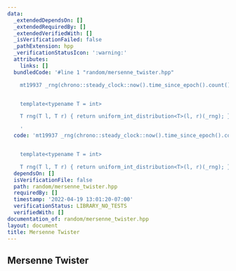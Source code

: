 ```yaml
---
data:
  _extendedDependsOn: []
  _extendedRequiredBy: []
  _extendedVerifiedWith: []
  _isVerificationFailed: false
  _pathExtension: hpp
  _verificationStatusIcon: ':warning:'
  attributes:
    links: []
  bundledCode: '#line 1 "random/mersenne_twister.hpp"

    mt19937 _rng(chrono::steady_clock::now().time_since_epoch().count());


    template<typename T = int>

    T rng(T l, T r) { return uniform_int_distribution<T>(l, r)(_rng); }

    '
  code: 'mt19937 _rng(chrono::steady_clock::now().time_since_epoch().count());


    template<typename T = int>

    T rng(T l, T r) { return uniform_int_distribution<T>(l, r)(_rng); }'
  dependsOn: []
  isVerificationFile: false
  path: random/mersenne_twister.hpp
  requiredBy: []
  timestamp: '2022-04-19 13:01:20-07:00'
  verificationStatus: LIBRARY_NO_TESTS
  verifiedWith: []
documentation_of: random/mersenne_twister.hpp
layout: document
title: Mersenne Twister
---
```


## Mersenne Twister